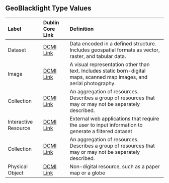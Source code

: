 ## GeoBlacklight Type Values

| Label | Dublin Core Link | Definition|
|:----------------------------|:-------------|:---------------------------------------------------------|
|Dataset|[DCMI Link](http://dublincore.org/documents/dcmi-terms/#dcmitype-Dataset)|Data encoded in a defined structure. Includes geospatial formats as vector, raster, and tabular data.|
|Image|[DCMI Link](http://dublincore.org/documents/dcmi-terms/#dcmitype-Image)|A visual representation other than text. Includes static born-digital maps, scanned map images, and aerial photography.|
|Collection|[DCMI Link](http://dublincore.org/documents/dcmi-terms/#dcmitype-Collection)|An aggregation of resources. Describes a group of resources that may or may not be separately described.|
|Interactive Resource|[DCMI Link](http://dublincore.org/documents/dcmi-terms/#dcmitype-InteractiveResource)|External web applications that require the user to input information to generate a filtered dataset|
|Collection|[DCMI Link](http://dublincore.org/documents/dcmi-terms/#dcmitype-Collection)|An aggregation of resources. Describes a group of resources that may or may not be separately described.|
|Physical Object|[DCMI Link](http://dublincore.org/documents/dcmi-terms/#dcmitype-PhysicalObject)|Non-digital resource, such as a paper map or a globe|
